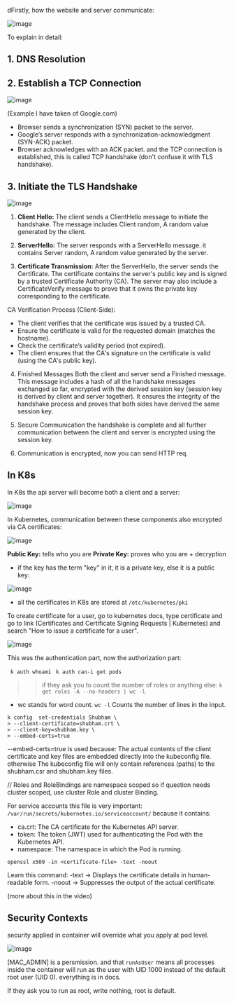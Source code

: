 dFirstly, how the website and server communicate:

![image](https://github.com/user-attachments/assets/efa1526a-ea74-4ff8-a2af-d3798e2496a8)

To explain in detail:

## 1. DNS Resolution
## 2. Establish a TCP Connection
![image](https://github.com/user-attachments/assets/698428bd-b367-42ba-ac46-c82ddd52c6fa)

(Example I have taken of Google.com)

- Browser sends a synchronization (SYN) packet to the server.
- Google’s server responds with a synchronization-acknowledgment (SYN-ACK) packet.
- Browser acknowledges with an ACK packet.
and the TCP connection is established, this is called TCP handshake (don't confuse it with TLS handshake).

## 3. Initiate the TLS Handshake
![image](https://github.com/user-attachments/assets/c6f70f31-01fe-4ef0-afd7-dfab5b06d7c6)

1. **Client Hello:** The client sends a ClientHello message to initiate the handshake.
The message includes Client random, A random value generated by the client.

2. **ServerHello:** The server responds with a ServerHello message. it contains Server random, A random value generated by the server.

3. **Certificate Transmission:** After the ServerHello, the server sends the Certificate. The certificate contains the server's public key and is signed by a trusted Certificate Authority (CA).
The server may also include a CertificateVerify message to prove that it owns the private key corresponding to the certificate.

CA Verification Process (Client-Side):

- The client verifies that the certificate was issued by a trusted CA.
- Ensure the certificate is valid for the requested domain (matches the hostname).
- Check the certificate’s validity period (not expired).
- The client ensures that the CA's signature on the certificate is valid (using the CA's public key).

4. Finished Messages
Both the client and server send a Finished message. This message includes a hash of all the handshake messages exchanged so far, encrypted with the derived session key (session key is derived by client and server together). It ensures the integrity of the handshake process and proves that both sides have derived the same session key.

6. Secure Communication
the handshake is complete and all further communication between the client and server is encrypted using the session key.

6. Communication is encrypted, now you can send HTTP req.

## In K8s

In K8s the api server will become both a client and a server:

![image](https://github.com/user-attachments/assets/b72acf84-c977-46ec-be61-d1787dfffb1e)

In Kubernetes, communication between these components also encrypted via CA certificates:

![image](https://github.com/user-attachments/assets/5cd1213a-7286-40f9-b0d8-3f628d915ff3)

**Public Key:** tells who you are
**Private Key:** proves who you are + decryption

- if the key has the term "key" in it, it is a private key, else it is a public key:

![image](https://github.com/user-attachments/assets/5d21220d-9550-4102-a3c6-976a975eb7a7)

- all the certificates in K8s are stored at `/etc/kubernetes/pki`

To create certificate for a user, go to kubernetes docs, type certificate and go to link (Certificates and Certificate Signing Requests | Kubernetes) and search "How to issue a certificate for a user".


![image](https://github.com/user-attachments/assets/fd390f7a-2abf-4312-9689-a7f51e4cd5a6)

This was the authentication part, now the authorization part:

` k auth whoami`
` k auth can-i get pods`

>> if they ask you to count the number of roles or anything else: `k get roles -A --no-headers | wc -l`
- wc stands for word count. `wc -l` Counts the number of lines in the input.

```
k config  set-credentials Shubham \
> --client-certificate=shubham.crt \
> --client-key=shubham.key \
> --embed-certs=true
```

--embed-certs=true is used because:
The actual contents of the client certificate and key files are embedded directly into the kubeconfig file. otherwise The kubeconfig file will only contain references (paths) to the shubham.csr and shubham.key files.

// Roles and RoleBindings are namespace scoped so if question needs cluster scoped, use cluster Role and cluster Binding.

For service accounts this file is very important: `/var/run/secrets/kubernetes.io/serviceaccount/` because it contains:
- ca.crt: The CA certificate for the Kubernetes API server.
- token: The token (JWT) used for authenticating the Pod with the Kubernetes API.
- namespace: The namespace in which the Pod is running.

```
openssl x509 -in <certificate-file> -text -noout
```
Learn this command:
-text → Displays the certificate details in human-readable form.
-noout → Suppresses the output of the actual certificate.

(more about this in the video)

## Security Contexts

security applied in container will override what you apply at pod level. 

![image](https://github.com/user-attachments/assets/f0f09cfc-df33-4665-8ab5-aad940d5718a)



[MAC_ADMIN] is a persmission. and that `runAsUser` means all processes inside the container will run as the user with UID 1000 instead of the default root user (UID 0). everything is in docs.

If they ask you to run as root, write nothing, root is default.
